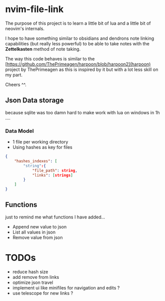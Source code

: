 # nvim-file-link

The purpose of this project is to learn a little bit of lua and a little bit of neovim's internals.

I hope to have something similar to obsidians and dendrons note linking capabilities (but really less powerful) to be able to take notes with the **Zettelkasten** method of note taking.

The way this code behaves is similar to the [https://github.com/ThePrimeagen/harpoon/blob/harpoon2](harpoon) project by ThePrimeagen as this is inspired by it but with a lot less skill on my part.

Cheers ^^.

## Json Data storage

because sqlite was too damn hard to make work with lua on windows in 1h ....

### Data Model

- 1 file per working directory
- Using hashes as key for files

```json
{
    "hashes_indexes": [
        "string":{
            "file_path": string,
            "links": [strings]
        }
    ]
}
```

## Functions

just to remind me what functions I have added...

- Append new value to json
- List all values in json
- Remove value from json

# TODOs

- reduce hash size
- add remove from links
- optimize json travel
- implement ui like minifiles for navigation and edits ?
- use telescope for new links ?
